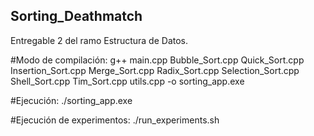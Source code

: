 ## Sorting_Deathmatch
Entregable 2 del ramo Estructura de Datos.

#Modo de compilación:
g++ main.cpp Bubble_Sort.cpp Quick_Sort.cpp Insertion_Sort.cpp Merge_Sort.cpp Radix_Sort.cpp Selection_Sort.cpp Shell_Sort.cpp Tim_Sort.cpp utils.cpp -o sorting_app.exe

#Ejecución:
./sorting_app.exe <algoritmo> <ArchivoEntrada>

#Ejecución de experimentos:
./run_experiments.sh